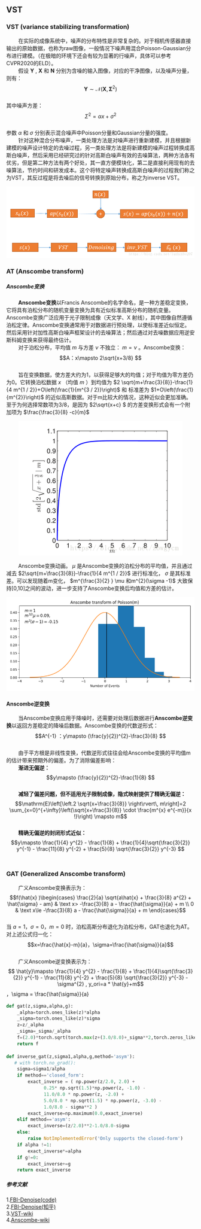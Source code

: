 ## VST
### VST (variance stabilizing transformation)
&emsp;&emsp; 在实际的成像系统中，噪声的分布特性是非常复杂的。对于相机传感器直接输出的原始数据，也称为raw图像，一般情况下噪声用混合Poisson-Gaussian分布进行建模。（在极暗的环境下还会有较为显著的行噪声，具体可以参考CVPR2020的ELD）。<br>
&emsp;&emsp; 假设 $\mathbf{Y}$ , $\mathbf{X}$ 和 $\mathbf{N}$ 分别为含噪的输入图像，对应的干净图像，以及噪声分量，则有： $$\mathbf{Y} \sim \mathcal{N}\left(\mathbf{X}, \boldsymbol{\Sigma}^{2}\right)$$ <br>
其中噪声方差： $$\Sigma^{2} = \alpha x + \sigma ^{2} $$ <br>
参数 $\alpha$ 和 $\sigma$ 分别表示混合噪声中Poisson分量和Gaussian分量的强度。<br>
&emsp;&emsp; 针对这种混合分布噪声，一类处理方法是对噪声进行重新建模，并且根据新建模的噪声设计特定的去噪过程，另一类处理方法是将新建模的噪声过程转换成高斯白噪声，然后采用已经研究过的针对高斯白噪声有效的去噪算法，两种方法各有优劣，但是第二种方法有两个好处，其一直方便模块化，第二是直接利用现有的去噪算法，节约时间和研发成本。这个将特定噪声转换成高斯白噪声的过程我们称之为VST，其反过程是将去噪后的信号转换到原始分布，称之为inverse VST。<br>

<div align=center>
<img src="https://github.com/623-wzy/wzy/blob/main/image/20180809142357833.png"/>
</div>

### AT (Anscombe transform)
##### Anscombe变换
&emsp;&emsp; **Anscombe变换**以Francis Anscombe的名字命名，是一种方差稳定变换，它将具有泊松分布的随机变量变换为具有近似标准高斯分布的随机变量。Anscombe变换广泛应用于光子限制成像（天文学、X 射线），其中图像自然遵循泊松定律。Anscombe变换通常用于对数据进行预处理，以使标准差近似恒定。然后采用针对加性高斯白噪声框架设计的去噪算法；然后通过对去噪数据应用逆安斯科姆变换来获得最终估计。<br>
&emsp;&emsp; 对于泊松分布，平均值 $m$ 与方差 $\nu$ 不独立： $m=\nu$ 。Anscombe变换： $$A：x\mapsto 2\sqrt{x+3/8} $$ <br>
&emsp;&emsp; 旨在变换数据，使方差大约为1，以获得足够大的均值；对于均值为零方差仍为0。它转换泊松数据 $x$ （均值 $m$ ）到均值为 
$2 \sqrt{m+\frac{3}{8}}-\frac{1}{4 m^{1 / 2}}+O\left(\frac{1}{m^{3 / 2}}\right)$ 和 标准差为 $1+O\left(\frac{1}{m^{2}}\right)$ 的近似高斯数据。对于m比较大的情况，这种近似会更加准确。至于为何选择常数项为3/8，是因为 $2\sqrt{x+c} $ 的方差变换形式会有一个附加项为 $\frac{\frac{3}{8} -c}{m}$ <br>

<div align=center>
<img src="https://github.com/623-wzy/wzy/blob/main/image/20181025105803813.png"/>
</div>

&emsp;&emsp; Anscombe变换动画。 $\mu$ 是Anscombe变换的泊松分布的平均值，并且通过减去 $2\sqrt{m+\frac{3}{8}}-\frac{1}{4 m^{1 / 2}}$ 进行标准化， $\sigma$ 是其标准差。可以发现随着m变化， $m^{\frac{3}{2} } \mu 和m^{2}(\sigma -1)$ 大致保持[0,10]之间的波动，进一步支持了Anscombe变换后均值和方差的估计。<br>

<div align=center>
<img src="https://github.com/623-wzy/wzy/blob/main/image/Anscombe_transform_animated.gif"/>
</div>

#### Anscombe逆变换
&emsp;&emsp; 当Anscombe变换应用于降噪时，还需要对处理后数据进行**Anscombe逆变换**以返回方差稳定的降噪后数据。Anscombe变换的代数逆形式： $$A^{-1} ：y\mapsto (\frac{y}{2})^{2}-\frac{3}{8} $$ <br>
&emsp;&emsp; 由于平方根是非线性变换，代数逆形式往往会给Anscombe变换的平均值m的估计带来预期外的偏差。为了消除偏差影响：<br>
&emsp;&emsp; **渐进无偏逆：** $$y\mapsto (\frac{y}{2})^{2}-\frac{1}{8} $$ <br>
&emsp;&emsp; **减轻了偏差问题，但不适用光子限制成像，隐式映射提供了精确无偏逆：** $$\mathrm{E}\left[\left.2 \sqrt{x+\frac{3}{8}} \right\rvert\, m\right]=2 \sum_{x=0}^{+\infty}\left(\sqrt{x+\frac{3}{8}} \cdot \frac{m^{x} e^{-m}}{x !}\right) \mapsto m$$ <br>
&emsp;&emsp; **精确无偏逆的封闭形式近似：** $$y\mapsto \frac{1}{4} y^{2} - \frac{1}{8} + \frac{1}{4}\sqrt{\frac{3}{2}} y^{-1} - \frac{11}{8} y^{-2} + \frac{5}{8} \sqrt{\frac{3}{2}} y^{-3} $$ <br>
### GAT (Generalized Anscombe transform)
&emsp;&emsp; 广义Anscombe变换表示为： $$f(\hat{x} )\begin{cases}
\frac{2}{a} \sqrt{a\hat{x} + \frac{3}{8} a^{2} + \hat{\sigma} - am}   & \text x> -\frac{3}{8} a - \frac{\hat{\sigma}}{a} + m \\
0  & \text x\le -\frac{3}{8} a - \frac{\hat{\sigma}}{a} + m
\end{cases}$$ <br>
当 $a=1，\sigma=0，m=0$ 时，泊松高斯分布退化为泊松分布，GAT也退化为AT。对上述公式归一化： $$x=\frac{\hat{x}-m}{a}，\sigma=\frac{\hat{\sigma}}{a}$$ <br>
&emsp;&emsp; 广义Anscombe逆变换表示为： $$ \hat{y}\mapsto \frac{1}{4} y^{2} - \frac{1}{8} + \frac{1}{4}\sqrt{\frac{3}{2}} y^{-1} - \frac{11}{8} y^{-2} + \frac{5}{8} \sqrt{\frac{3}{2}} y^{-3} - \sigma^{2} , y_ori=a * \hat{y}+m$$，\sigma = \frac{\hat{\sigma}}{a} <br>

```python
def gat(z,sigma,alpha,g):
    _alpha=torch.ones_like(z)*alpha
    _sigma=torch.ones_like(z)*sigma
    z=z/_alpha
    _sigma=_sigma/_alpha
    f=(2.0)*torch.sqrt(torch.max(z+(3.0/8.0)+_sigma**2,torch.zeros_like(z)))
    return f

def inverse_gat(z,sigma1,alpha,g,method='asym'):
   # with torch.no_grad():
    sigma=sigma1/alpha
    if method=='closed_form':
        exact_inverse = ( np.power(z/2.0, 2.0) +
              0.25* np.sqrt(1.5)*np.power(z, -1.0) -
              11.0/8.0 * np.power(z, -2.0) +
              5.0/8.0 * np.sqrt(1.5) * np.power(z, -3.0) -
              1.0/8.0 - sigma**2 )
        exact_inverse=np.maximum(0.0,exact_inverse)
    elif method=='asym':
        exact_inverse=(z/2.0)**2-1.0/8.0-sigma
    else:
        raise NotImplementedError('Only supports the closed-form')
    if alpha !=1:
        exact_inverse*=alpha
    if g!=0:
        exact_inverse+=g
    return exact_inverse
```
##### 参考文献
1.[FBI-Denoise(code)](https://github.com/csm9493/FBI-Denoiser) <br>
2.[FBI-Denoise(知乎)](https://zhuanlan.zhihu.com/p/435957028) <br>
3.[VST-wiki](https://en.wikipedia.org/wiki/Variance-stabilizing_transformation) <br>
4.[Anscombe-wiki](https://en.wikipedia.org/wiki/Anscombe_transform#cite_note-Anscombe1948-1) <br>

